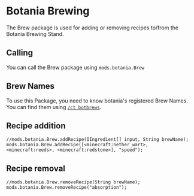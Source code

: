 # Botania Brewing

The Brew package is used for adding or removing recipes to/from the Botania Brewing Stand.

## Calling

You can call the Brew package using `mods.botania.Brew`

## Brew Names

To use this Package, you need to know botania's registered Brew Names.  
You can find them using [`/ct botbrews`](/Mods/Modtweaker/Botania/Commands/).

## Recipe addition

    //mods.botania.Brew.addRecipe(IIngredient[] input, String brewName);
    mods.botania.Brew.addRecipe([<minecraft:nether_wart>, <minecraft:reeds>, <minecraft:redstone>], "speed");
    

## Recipe removal

    //mods.botania.Brew.removeRecipe(String brewName);
    mods.botania.Brew.removeRecipe("absorption");